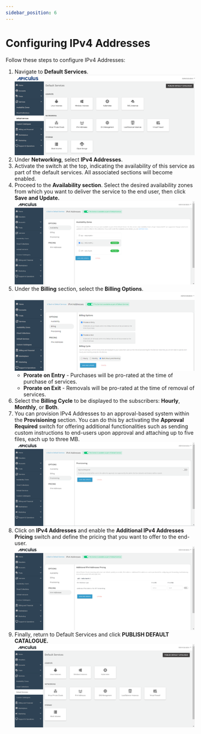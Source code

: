 ```yaml
---
sidebar_position: 6
---
```

# Configuring IPv4 Addresses

Follow these steps to configure IPv4 Addresses:

1. Navigate to **Default Services**.   ![Configuring Linux Instances](img/DefaultServices.png)
2. Under **Networking**, select **IPv4 Addresses**.
3. Activate the switch at the top, indicating the availability of this service as part of the default services. All associated sections will become enabled.
4. Proceed to the **Availability section**. Select the desired availability zones from which you want to deliver the service to the end user, then click **Save and Update.**   ![Configuring IPv4 Addresses](img/ConfiguringIPv4Addresses1.png)
5. Under the **Billing** section, select the **Billing Options**.   ![Configuring IPv4 Addresses](img/ConfiguringIPv4Addresses2.png)
	- **Prorate on Entry** - Purchases will be pro-rated at the time of purchase of services.
	- **Prorate on Exit** - Removals will be pro-rated at the time of removal of services.
6. Select the **Billing Cycle** to be displayed to the subscribers: **Hourly**, **Monthly**, or **Both**.
7. You can provision IPv4 Addresses to an approval-based system within the **Provisioning** section. You can do this by activating the **Approval Required** switch for offering additional functionalities such as sending custom instructions to end-users upon approval and attaching up to five files, each up to three MB.
   ![Configuring IPv4 Addresses](img/ConfiguringIPv4Addresses3.png)
8. Click on **IPv4 Addresses** and enable the **Additional IPv4 Addresses Pricing** switch and define the pricing that you want to offer to the end-user.
	![Configuring IPv4 Addresses](img/ConfiguringIPv4Addresses4.png)
9. Finally, return to Default Services and click **PUBLISH DEFAULT CATALOGUE.**
	![Configuring IPv4 Addresses](img/ConfiguringIPv4Addresses5.png)





